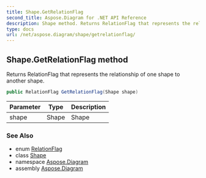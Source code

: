```yaml
---
title: Shape.GetRelationFlag
second_title: Aspose.Diagram for .NET API Reference
description: Shape method. Returns RelationFlag that represents the relationship of one shape to another shape
type: docs
url: /net/aspose.diagram/shape/getrelationflag/
---
```

## Shape.GetRelationFlag method

Returns RelationFlag that represents the relationship of one shape to another shape.

```csharp
public RelationFlag GetRelationFlag(Shape shape)
```

| Parameter | Type | Description |
| --- | --- | --- |
| shape | Shape | Shape |

### See Also

* enum [RelationFlag](../../relationflag/)
* class [Shape](../)
* namespace [Aspose.Diagram](../../shape/)
* assembly [Aspose.Diagram](../../../)


